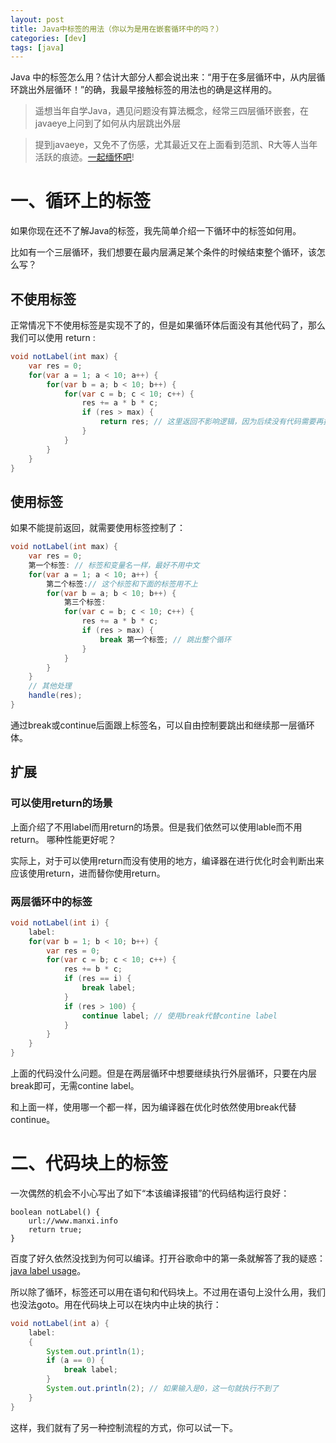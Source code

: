 ```yaml
---
layout: post
title: Java中标签的用法（你以为是用在嵌套循环中的吗？）
categories: [dev]
tags: [java]
---
```


Java 中的标签怎么用？估计大部分人都会说出来：“用于在多层循环中，从内层循环跳出外层循环！”的确，我最早接触标签的用法也的确是这样用的。

> 遥想当年自学Java，遇见问题没有算法概念，经常三四层循环嵌套，在javaeye上问到了如何从内层跳出外层

> 提到javaeye，又免不了伤感，尤其最近又在上面看到范凯、R大等人当年活跃的痕迹。[一起缅怀吧](/helloGitPage/)!

# 一、循环上的标签

如果你现在还不了解Java的标签，我先简单介绍一下循环中的标签如何用。

比如有一个三层循环，我们想要在最内层满足某个条件的时候结束整个循环，该怎么写？

## 不使用标签
正常情况下不使用标签是实现不了的，但是如果循环体后面没有其他代码了，那么我们可以使用 return :

```java 
void notLabel(int max) {
    var res = 0;
    for(var a = 1; a < 10; a++) {
        for(var b = a; b < 10; b++) {
            for(var c = b; c < 10; c++) {
                res += a * b * c;
                if (res > max) {
                    return res; // 这里返回不影响逻辑，因为后续没有代码需要再执行
                }
            }
        }
    }
}
```
## 使用标签
如果不能提前返回，就需要使用标签控制了：
```java 
void notLabel(int max) {
    var res = 0;
    第一个标签: // 标签和变量名一样，最好不用中文
    for(var a = 1; a < 10; a++) {
        第二个标签:// 这个标签和下面的标签用不上
        for(var b = a; b < 10; b++) {
            第三个标签:
            for(var c = b; c < 10; c++) {
                res += a * b * c;
                if (res > max) {
                    break 第一个标签; // 跳出整个循环
                }
            }
        }
    }
    // 其他处理
    handle(res);
}
```
通过break或continue后面跟上标签名，可以自由控制要跳出和继续那一层循环体。

## 扩展
### 可以使用return的场景
上面介绍了不用label而用return的场景。但是我们依然可以使用lable而不用return。
哪种性能更好呢？

实际上，对于可以使用return而没有使用的地方，编译器在进行优化时会判断出来应该使用return，进而替你使用return。
### 两层循环中的标签
```java 
void notLabel(int i) {
    label:
    for(var b = 1; b < 10; b++) {
        var res = 0;
        for(var c = b; c < 10; c++) {
            res += b * c;
            if (res == i) {
                break label;
            }
            if (res > 100) {
                continue label; // 使用break代替contine label
            }
        }
    }
}
```
上面的代码没什么问题。但是在两层循环中想要继续执行外层循环，只要在内层break即可，无需contine label。

和上面一样，使用哪一个都一样，因为编译器在优化时依然使用break代替continue。

# 二、代码块上的标签

一次偶然的机会不小心写出了如下“本该编译报错”的代码结构运行良好：
```text
boolean notLabel() {
    url://www.manxi.info
    return true;
}
```

百度了好久依然没找到为何可以编译。打开谷歌命中的第一条就解答了我的疑惑：[java label usage](https://stackoverflow.com/questions/19836549/java-label-usage)。

所以除了循环，标签还可以用在语句和代码块上。不过用在语句上没什么用，我们也没法goto。用在代码块上可以在块内中止块的执行：
```java
void notLabel(int a) {
    label:
    {
        System.out.println(1);
        if (a == 0) {
            break label;
        }
        System.out.println(2); // 如果输入是0，这一句就执行不到了
    }
}
```

这样，我们就有了另一种控制流程的方式，你可以试一下。